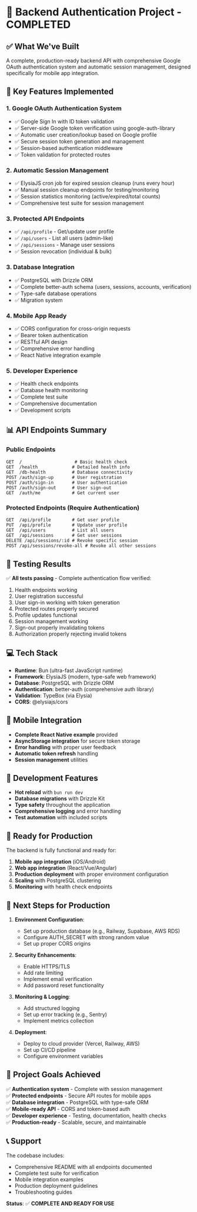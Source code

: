 # 🎉 Backend Authentication Project - COMPLETED

## ✅ What We've Built

A complete, production-ready backend API with comprehensive Google OAuth authentication system and automatic session management, designed specifically for mobile app integration.

## 🚀 Key Features Implemented

### 1. **Google OAuth Authentication System**
- ✅ Google Sign In with ID token validation
- ✅ Server-side Google token verification using google-auth-library
- ✅ Automatic user creation/lookup based on Google profile
- ✅ Secure session token generation and management
- ✅ Session-based authentication middleware
- ✅ Token validation for protected routes

### 2. **Automatic Session Management**
- ✅ ElysiaJS cron job for expired session cleanup (runs every hour)
- ✅ Manual session cleanup endpoints for testing/monitoring
- ✅ Session statistics monitoring (active/expired/total counts)
- ✅ Comprehensive test suite for session management

### 3. **Protected API Endpoints**
- ✅ `/api/profile` - Get/update user profile
- ✅ `/api/users` - List all users (admin-like)
- ✅ `/api/sessions` - Manage user sessions
- ✅ Session revocation (individual & bulk)

### 3. **Database Integration**
- ✅ PostgreSQL with Drizzle ORM
- ✅ Complete better-auth schema (users, sessions, accounts, verification)
- ✅ Type-safe database operations
- ✅ Migration system

### 4. **Mobile App Ready**
- ✅ CORS configuration for cross-origin requests
- ✅ Bearer token authentication
- ✅ RESTful API design
- ✅ Comprehensive error handling
- ✅ React Native integration example

### 5. **Developer Experience**
- ✅ Health check endpoints
- ✅ Database health monitoring
- ✅ Complete test suite
- ✅ Comprehensive documentation
- ✅ Development scripts

## 📊 API Endpoints Summary

### Public Endpoints
```
GET  /                    # Basic health check
GET  /health             # Detailed health info
GET  /db-health          # Database connectivity
POST /auth/sign-up       # User registration
POST /auth/sign-in       # User authentication
POST /auth/sign-out      # User sign-out
GET  /auth/me            # Get current user
```

### Protected Endpoints (Require Authentication)
```
GET  /api/profile        # Get user profile
PUT  /api/profile        # Update user profile
GET  /api/users          # List all users
GET  /api/sessions       # Get user sessions
DELETE /api/sessions/:id # Revoke specific session
POST /api/sessions/revoke-all # Revoke all other sessions
```

## 🧪 Testing Results

✅ **All tests passing** - Complete authentication flow verified:
1. Health endpoints working
2. User registration successful
3. User sign-in working with token generation
4. Protected routes properly secured
5. Profile updates functional
6. Session management working
7. Sign-out properly invalidating tokens
8. Authorization properly rejecting invalid tokens

## 💻 Tech Stack

- **Runtime**: Bun (ultra-fast JavaScript runtime)
- **Framework**: ElysiaJS (modern, type-safe web framework)
- **Database**: PostgreSQL with Drizzle ORM
- **Authentication**: better-auth (comprehensive auth library)
- **Validation**: TypeBox (via Elysia)
- **CORS**: @elysiajs/cors

## 📱 Mobile Integration

- **Complete React Native example** provided
- **AsyncStorage integration** for secure token storage
- **Error handling** with proper user feedback
- **Automatic token refresh** handling
- **Session management** utilities

## 🔧 Development Features

- **Hot reload** with `bun run dev`
- **Database migrations** with Drizzle Kit
- **Type safety** throughout the application
- **Comprehensive logging** and error handling
- **Test automation** with included scripts

## 🚀 Ready for Production

The backend is fully functional and ready for:
1. **Mobile app integration** (iOS/Android)
2. **Web app integration** (React/Vue/Angular)
3. **Production deployment** with proper environment configuration
4. **Scaling** with PostgreSQL clustering
5. **Monitoring** with health check endpoints

## 📝 Next Steps for Production

1. **Environment Configuration**:
   - Set up production database (e.g., Railway, Supabase, AWS RDS)
   - Configure AUTH_SECRET with strong random value
   - Set up proper CORS origins

2. **Security Enhancements**:
   - Enable HTTPS/TLS
   - Add rate limiting
   - Implement email verification
   - Add password reset functionality

3. **Monitoring & Logging**:
   - Add structured logging
   - Set up error tracking (e.g., Sentry)
   - Implement metrics collection

4. **Deployment**:
   - Deploy to cloud provider (Vercel, Railway, AWS)
   - Set up CI/CD pipeline
   - Configure environment variables

## 🎯 Project Goals Achieved

✅ **Authentication system** - Complete with session management  
✅ **Protected endpoints** - Secure API routes for mobile apps  
✅ **Database integration** - PostgreSQL with type-safe ORM  
✅ **Mobile-ready API** - CORS and token-based auth  
✅ **Developer experience** - Testing, documentation, health checks  
✅ **Production-ready** - Scalable, secure, and maintainable  

## 📞 Support

The codebase includes:
- Comprehensive README with all endpoints documented
- Complete test suite for verification
- Mobile integration examples
- Production deployment guidelines
- Troubleshooting guides

**Status**: ✅ **COMPLETE AND READY FOR USE**
